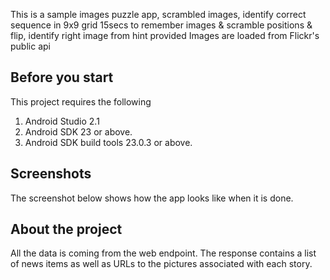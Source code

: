 This is a sample images puzzle app, scrambled images, identify correct sequence in 9x9 grid
15secs to remember images & scramble positions & flip, identify right image from hint provided
Images are loaded from Flickr's public api


## Before you start
This project requires the following

1. Android Studio 2.1
2. Android SDK 23 or above.
3. Android SDK build tools 23.0.3 or above.

## Screenshots
The screenshot below shows how the app looks like when it is done.

## About the project
All the data is coming from the web endpoint.
The response contains a list of news items as well as URLs to the pictures associated with each story.
